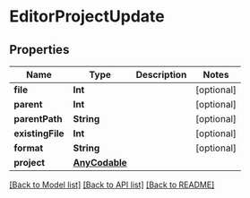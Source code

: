 # EditorProjectUpdate

## Properties

Name | Type | Description | Notes
------------ | ------------- | ------------- | -------------
**file** | **Int** |  | [optional] 
**parent** | **Int** |  | [optional] 
**parentPath** | **String** |  | [optional] 
**existingFile** | **Int** |  | [optional] 
**format** | **String** |  | [optional] 
**project** | [**AnyCodable**](.md) |  | 

[[Back to Model list]](../#documentation-for-models) [[Back to API list]](../#documentation-for-api-endpoints) [[Back to README]](../)


